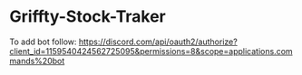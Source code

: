# Griffty-Stock-Traker
To add bot follow: https://discord.com/api/oauth2/authorize?client_id=1159540424562725095&permissions=8&scope=applications.commands%20bot
